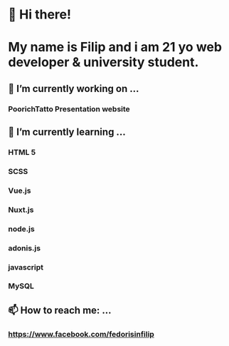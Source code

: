 # 👋 Hi there! 
# My name is Filip and i am 21 yo web developer & university student.

## 🔭 I’m currently working on ...
  ### PoorichTatto Presentation website
  
## 🌱 I’m currently learning ...
  ### HTML 5
  ### SCSS
  ### Vue.js
  ### Nuxt.js
  ### node.js
  ### adonis.js
  ### javascript
  ### MySQL
  
## 📫 How to reach me: ...
  ### https://www.facebook.com/fedorisinfilip


